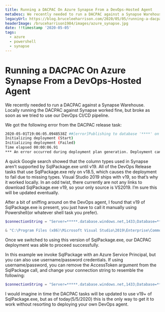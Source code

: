 ```yaml
---
title: Running a DACPAC On Azure Synapse From a DevOps-Hosted Agent
metaDesc: We recently needed to run a DACPAC against a Synapse Warehouse. Locally running the DACPAC against Synapse worked fine, but broke as soon as we tried to use our DevOps CI/CD pipeline.
legacyUrl: https://blog.bruceleeharrison.com/2020/05/05/running-a-dacpac-on-azure-synapse-from-a-devops-hosted-agent/
headerImage: /bruceharrison1984/images/azure_synapse.jpg
date: !!timestamp '2020-05-05'
tags:
  - azure
  - powershell
  - synapse
---
```


# Running a DACPAC On Azure Synapse From a DevOps-Hosted Agent

We recently needed to run a DACPAC against a Synapse Warehouse. Locally running the DACPAC against Synapse worked fine, but broke as soon as we tried to use our DevOps CI/CD pipeline.

We got the following error from the DACPAC release task:

```sh
2020-05-01T19:06:05.0948538Z ##[error]Publishing to database '****' on server '***.database.windows.net,1433'.
Initializing deployment (Start)
Initializing deployment (Failed)
Time elapsed 00:00:06.91
*** An error occurred during deployment plan generation. Deployment cannot continue. The Element class SqlColumnStoreIndex does not contain the Relationship class OrderedColumns.
```

A quick Google search showed that the column types used in Synapse aren’t supported by SqlPackage.exe until v19. All of the DevOps Release tasks that use SqlPackage.exe rely on v18.5, which causes the deployment to fail due to missing types. Visual Studio 2019 ships with v19, so that’s why it worked locally. In an odd twist, there currently are not any links to download SqlPackage.exe v19, so your only source is VS2019. I’m sure this will be updated eventually.

After a bit of sniffing around on the DevOps agent, I found that v19 of SqlPackage.exe is present, you just have to call it manually using Powershell(or whatever shell task you prefer).

```powershell
$connectionString = "Server=*****.database.windows.net,1433;Database=*****;Trusted_Connection=False;Encrypt=True;Connection Timeout=30;"

& "C:\Program Files (x86)\Microsoft Visual Studio\2019\Enterprise\Common7\IDE\Extensions\Microsoft\SQLDB\DAC\150\sqlpackage.exe" /Action:Publish /SourceFile:"./deployment.dacpac" /TargetConnectionString:"$connectionString" /AccessToken:"<service-principal-access-token>" /Diagnostics:True
```

Once we switched to using this version of SqlPackage.exe, our DACPAC deployment was able to proceed successfully.

In this example we invoke SqlPackage with an Azure Service Principal, but you can also use username/password credentials. If using username/password, you can remove the AccessToken argument from the SqlPackage call, and change your connection string to resemble the following:

```powershell
$connectionString = "Server=*****.database.windows.net,1433;Database=*****;Persist Security Info=False;User ID=<username@domain.com>;Password=<password>;Pooling=False;MultipleActiveResultSets=False;Connect Timeout=60;Encrypt=True;TrustServerCertificate=False;Authentication='Active Directory Password'"
```

I would imagine in time the DACPAC tasks will be updated to use v19+ of SqlPackage.exe, but as of today(5/5/2020) this is the only way to get it to work without resorting to deploying your own DevOps agent.
